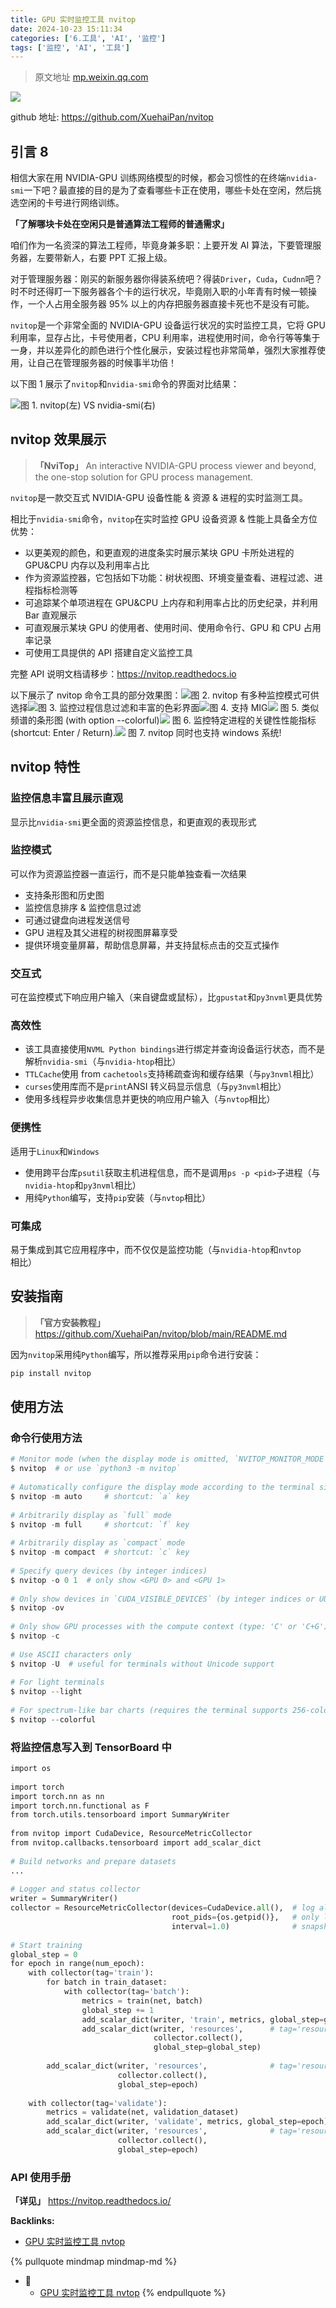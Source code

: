 ```yaml
---
title: GPU 实时监控工具 nvitop
date: 2024-10-23 15:11:34
categories: ['6.工具', 'AI', '监控']
tags: ['监控', 'AI', '工具']
---
```


> 原文地址 [mp.weixin.qq.com](https://mp.weixin.qq.com/s/SlOJZmF08v3-6o6rXWIHaQ)

![](https://mmbiz.qpic.cn/mmbiz_png/oAH7GxxkX4qI7iaeTpaq6GnL2eXOic81xfPEyzGhqefZpbicPgUfn8vgDbXhqBYqQaB9ylK0KZ7uCnpnkz1HtgxMA/640?wx_fmt=png)

github 地址: https://github.com/XuehaiPan/nvitop
  
  
## 引言 8

相信大家在用 NVIDIA-GPU 训练网络模型的时候，都会习惯性的在终端`nvidia-smi`一下吧？最直接的目的是为了查看哪些卡正在使用，哪些卡处在空闲，然后挑选空闲的卡号进行网络训练。

**「了解哪块卡处在空闲只是普通算法工程师的普通需求」**

咱们作为一名资深的算法工程师，毕竟身兼多职：上要开发 AI 算法，下要管理服务器，左要带新人，右要 PPT 汇报上级。

对于管理服务器：刚买的新服务器你得装系统吧？得装`Driver`，`Cuda`，`Cudnn`吧？时不时还得盯一下服务器各个卡的运行状况，毕竟刚入职的小年青有时候一顿操作，一个人占用全服务器 95% 以上的内存把服务器直接卡死也不是没有可能。

`nvitop`是一个非常全面的 NVIDIA-GPU 设备运行状况的实时监控工具，它将 GPU 利用率，显存占比，卡号使用者，CPU 利用率，进程使用时间，命令行等等集于一身，并以差异化的颜色进行个性化展示，安装过程也非常简单，强烈大家推荐使用，让自己在管理服务器的时候事半功倍！

以下图 1 展示了`nvitop`和`nvidia-smi`命令的界面对比结果：

![](https://mmbiz.qpic.cn/mmbiz_png/oAH7GxxkX4oiapfe7dgr7JRYVRCvR3JKFf4jX1JDbK3BYK9oJicn2jRTKYtZTjjnegFxfcQWMfILx5rB7W6gYicJQ/640?wx_fmt=png)图 1. nvitop(左) VS nvidia-smi(右)
  
  
## nvitop 效果展示

> **「NviTop」** An interactive NVIDIA-GPU process viewer and beyond, the one-stop solution for GPU process management.

`nvitop`是一款交互式 NVIDIA-GPU 设备性能 & 资源 & 进程的实时监测工具。

相比于`nvidia-smi`命令，`nvitop`在实时监控 GPU 设备资源 & 性能上具备全方位优势：

*   以更美观的颜色，和更直观的进度条实时展示某块 GPU 卡所处进程的 GPU&CPU 内存以及利用率占比    
*   作为资源监控器，它包括如下功能：树状视图、环境变量查看、进程过滤、进程指标检测等    
*   可追踪某个单项进程在 GPU&CPU 上内存和利用率占比的历史纪录，并利用 Bar 直观展示    
*   可直观展示某块 GPU 的使用者、使用时间、使用命令行、GPU 和 CPU 占用率记录    
*   可使用工具提供的 API 搭建自定义监控工具    

完整 API 说明文档请移步：https://nvitop.readthedocs.io

以下展示了 nvitop 命令工具的部分效果图：![](https://mmbiz.qpic.cn/mmbiz_png/oAH7GxxkX4oiapfe7dgr7JRYVRCvR3JKFdP5kBEJGIyxTbRGCiaNLpft6tQW4efOFxbEicgNeXbkQ5szypAGfibd2A/640?wx_fmt=png)图 2. nvitop 有多种监控模式可供选择![](https://mmbiz.qpic.cn/mmbiz_png/oAH7GxxkX4oiapfe7dgr7JRYVRCvR3JKFY6Z9XDFkzpDLP8jW53EtJbMxiaiaNV4fn1EkozeibmeSb6w28JpUgibF8g/640?wx_fmt=png)图 3. 监控过程信息过滤和丰富的色彩界面![](https://mmbiz.qpic.cn/mmbiz_png/oAH7GxxkX4oiapfe7dgr7JRYVRCvR3JKFkibtApLHIcO4rUUeMS4H6n6Kp1nKTbPMuoSUEr4zwKIGCl3xq7vfiboQ/640?wx_fmt=png)图 4. 支持 MIG![](https://mmbiz.qpic.cn/mmbiz_png/oAH7GxxkX4oiapfe7dgr7JRYVRCvR3JKFJj8YajmmpFLib9dNqVSAsrYY58DgBOFZQlUQtry4jluKnI85LQEQuaw/640?wx_fmt=png) 图 5. 类似频谱的条形图 (with option --colorful)![](https://mmbiz.qpic.cn/mmbiz_png/oAH7GxxkX4oiapfe7dgr7JRYVRCvR3JKFJeIR6QNVqrMWmnsjElsXyKAgBSKPoicXkVEExeovz8TOU65TXNHdqLQ/640?wx_fmt=png) 图 6. 监控特定进程的关键性性能指标 (shortcut: Enter / Return).![](https://mmbiz.qpic.cn/mmbiz_png/oAH7GxxkX4oiapfe7dgr7JRYVRCvR3JKFE0z7fOPibGibZ3HTFNtiaayicwZOl1kzFpBBNvcVfv2nwGlJjL3FpCejRg/640?wx_fmt=png) 图 7. nvitop 同时也支持 windows 系统!
  
  
## nvitop 特性

  
  
### 监控信息丰富且展示直观

显示比`nvidia-smi`更全面的资源监控信息，和更直观的表现形式
  
  
### 监控模式

可以作为资源监控器一直运行，而不是只能单独查看一次结果

*   支持条形图和历史图    
*   监控信息排序 & 监控信息过滤    
*   可通过键盘向进程发送信号    
*   GPU 进程及其父进程的树视图屏幕享受    
*   提供环境变量屏幕，帮助信息屏幕，并支持鼠标点击的交互式操作    
  
  
### 交互式

可在监控模式下响应用户输入（来自键盘或鼠标），比`gpustat`和`py3nvml`更具优势
  
  
### 高效性

*   该工具直接使用`NVML Python bindings`进行绑定并查询设备运行状态，而不是解析`nvidia-smi`（与`nvidia-htop`相比）    
*   `TTLCache`使用 from `cachetools`支持稀疏查询和缓存结果（与`py3nvml`相比）    
*   `curses`使用库而不是`print`ANSI 转义码显示信息（与`py3nvml`相比）    
*   使用多线程异步收集信息并更快的响应用户输入（与`nvtop`相比）    
  
  
### 便携性

适用于`Linux`和`Windows`

*   使用跨平台库`psutil`获取主机进程信息，而不是调用`ps -p <pid>`子进程（与`nvidia-htop`和`py3nvml`相比）    
*   用纯`Python`编写，支持`pip`安装（与`nvtop`相比）    
  
  
### 可集成

易于集成到其它应用程序中，而不仅仅是监控功能（与`nvidia-htop`和`nvtop`相比）
  
  
## 安装指南

> **「官方安装教程」** https://github.com/XuehaiPan/nvitop/blob/main/README.md

因为`nvitop`采用纯`Python`编写，所以推荐采用`pip`命令进行安装：
```python
pip install nvitop
```
  
  
## 使用方法

  
  
### 命令行使用方法

```python
# Monitor mode (when the display mode is omitted, `NVITOP_MONITOR_MODE` will be used)  
$ nvitop  # or use `python3 -m nvitop`  
  
# Automatically configure the display mode according to the terminal size  
$ nvitop -m auto     # shortcut: `a` key  
  
# Arbitrarily display as `full` mode  
$ nvitop -m full     # shortcut: `f` key  
  
# Arbitrarily display as `compact` mode  
$ nvitop -m compact  # shortcut: `c` key  
  
# Specify query devices (by integer indices)  
$ nvitop -o 0 1  # only show <GPU 0> and <GPU 1>  
  
# Only show devices in `CUDA_VISIBLE_DEVICES` (by integer indices or UUID strings)  
$ nvitop -ov  
  
# Only show GPU processes with the compute context (type: 'C' or 'C+G')  
$ nvitop -c  
  
# Use ASCII characters only  
$ nvitop -U  # useful for terminals without Unicode support  
  
# For light terminals  
$ nvitop --light  
  
# For spectrum-like bar charts (requires the terminal supports 256-color)  
$ nvitop --colorful
```
  
  
### 将监控信息写入到 TensorBoard 中

```python
import os  
  
import torch  
import torch.nn as nn  
import torch.nn.functional as F  
from torch.utils.tensorboard import SummaryWriter  
  
from nvitop import CudaDevice, ResourceMetricCollector  
from nvitop.callbacks.tensorboard import add_scalar_dict  
  
# Build networks and prepare datasets  
...  
  
# Logger and status collector  
writer = SummaryWriter()  
collector = ResourceMetricCollector(devices=CudaDevice.all(),  # log all visible CUDA devices and use the CUDA ordinal  
                                    root_pids={os.getpid()},   # only log the descendant processes of the current process  
                                    interval=1.0)              # snapshot interval for background daemon thread  
  
# Start training  
global_step = 0  
for epoch in range(num_epoch):  
    with collector(tag='train'):  
        for batch in train_dataset:  
            with collector(tag='batch'):  
                metrics = train(net, batch)  
                global_step += 1  
                add_scalar_dict(writer, 'train', metrics, global_step=global_step)  
                add_scalar_dict(writer, 'resources',      # tag='resources/train/batch/...'  
                                collector.collect(),  
                                global_step=global_step)  
  
        add_scalar_dict(writer, 'resources',              # tag='resources/train/...'  
                        collector.collect(),  
                        global_step=epoch)  
  
    with collector(tag='validate'):  
        metrics = validate(net, validation_dataset)  
        add_scalar_dict(writer, 'validate', metrics, global_step=epoch)  
        add_scalar_dict(writer, 'resources',              # tag='resources/validate/...'  
                        collector.collect(),  
                        global_step=epoch)
```
  
  
### API 使用手册

**「详见」** https://nvitop.readthedocs.io/


**Backlinks:**

- [GPU 实时监控工具 nvtop](../77451a76ae1222084a1d5bf6efd199dc659c54c0)

{% pullquote mindmap mindmap-md %}
- 🔵
  - [GPU 实时监控工具 nvtop](../77451a76ae1222084a1d5bf6efd199dc659c54c0)
{% endpullquote %}